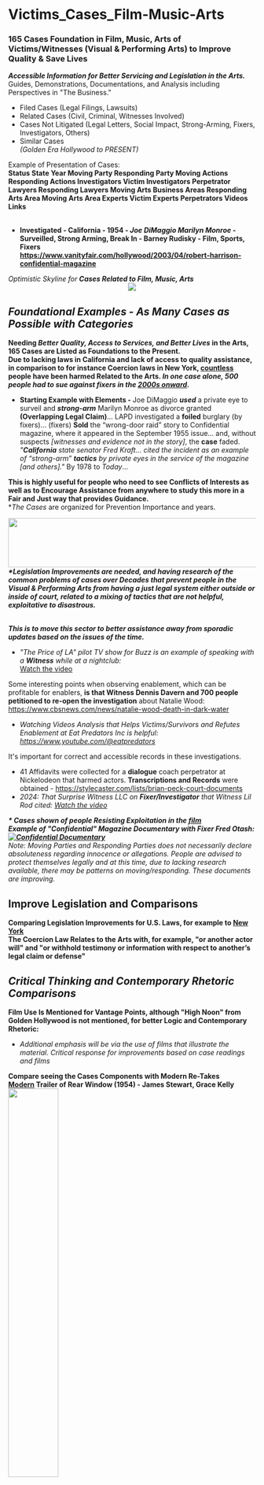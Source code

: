 # Victims_Cases_Film-Music-Arts
<h3>165 Cases Foundation in Film, Music, Arts of Victims/Witnesses (Visual & Performing Arts) to Improve Quality & Save Lives</h3>
<i><b>Accessible Information for Better Servicing and Legislation in the Arts.</i></b>
<br>Guides, Demonstrations, Documentations, and Analysis including Perspectives in "The Business." </i><br>

- Filed Cases (Legal Filings, Lawsuits)<br>
- Related Cases (Civil, Criminal, Witnesses Involved)<br>
- Cases Not Litigated (Legal Letters, Social Impact, Strong-Arming, Fixers, Investigators, Others)<br>
- Similar Cases<br>
 <i>(Golden Era Hollywood to PRESENT)</i> 

Example of Presentation of Cases:<br>
<b>
Status	State	Year	Moving Party	Responding Party	Moving Actions	Responding Actions	Investigators Victim	Investigators Perpetrator	Lawyers Responding	Lawyers Moving	Arts Business Areas	Responding Arts Area	Moving Arts Area	Experts Victim	Experts Perpetrators	Videos	Links											
<br>
- Investigated -	California -	1954 -	<i>Joe DiMaggio	Marilyn Monroe</i> -	Surveilled, Strong Arming, Break In	- 	Barney Rudisky	-		Film, Sports, Fixers					<br>	https://www.vanityfair.com/hollywood/2003/04/robert-harrison-confidential-magazine		
</b>
<i>Optimistic Skyline for <b>Cases Related to Film, Music, Arts</b><br></i>
<center><img src="https://github.com/RescueSocialTech/Victims_Cases_Film-Music-Arts/blob/main/z- skyline new york city.jpg"></center>	

## <i>Foundational Examples - As Many Cases as Possible with Categories</i>
<b>Needing <i>Better Quality, Access to Services, and Better Lives</i> in the Arts, 165 Cases are Listed as Foundations to the Present.
<br>Due to lacking laws in California and lack of access to quality assistance, in comparison to for instance Coercion laws in New York, <b><a href="https://theaccidentalgangster.com/about-us/">countless</a></b> people have been harmed Related to the Arts. <i>In one case alone, 500 people had to sue against fixers in the <a href="https://www.hollywoodreporter.com/business/business-news/anthony-pellicano-wiretap-lawsuit-nears-562721/">2000s onward</a>.</i><br>
- <b>Starting Example with Elements - </b></b> Joe DiMaggio <i><b>used</b></i> a private eye to surveil and <i><b>strong-arm</b></i> Marilyn Monroe as divorce granted <b>(Overlapping Legal Claim)</b>… LAPD investigated a <b>foiled</b> burglary (by fixers)... (fixers) <b>Sold</b> the “wrong-door raid” story to Confidential magazine, where it appeared in the September 1955 issue… and, without suspects <i>[witnesses and evidence not in the story]</i>, the <b>case</b> faded.<br>
<i>"<b>California</b> state senator Fred Kraft… cited the incident as an example of “strong-arm” <b>tactics</b> by private eyes in the service of the magazine [and others]."</i> By 1978 to <i>Today</i>...

<b>This is highly useful for people who need to see Conflicts of Interests as well as to Encourage Assistance from anywhere to study this more in a Fair and Just way that provides Guidance.</b>
<br>*<i>The Cases</i> are organized for Prevention Importance and years.
<br>
<center><img src="https://github.com/RescueSocialTech/Victims_Cases_Film-Music-Arts/blob/main/z-film-arts-banner.jpg" width="600" height="100"></center>	
<i><b>*Legislation Improvements are needed, and having research of the common problems of cases over Decades that prevent people in the Visual & Performing Arts from having a just legal system either outside or inside of court, related to a mixing of tactics that are not helpful, exploitative to disastrous.

<br>This is to move this sector to better assistance away from sporadic updates based on the issues of the time.</i></b>
- <i>"The Price of LA" pilot TV show for Buzz is an example of speaking with a <b>Witness</b> while at a nightclub:</i>
<br>[Watch the video](https://vimeo.com/311363928)

Some interesting points when observing enablement, which can be profitable for enablers, <b>is that Witness Dennis Davern and 700 people petitioned to re-open the investigation</b> about Natalie Wood: https://www.cbsnews.com/news/natalie-wood-death-in-dark-water
<br>
- <i>Watching Videos Analysis that Helps Victims/Survivors and Refutes Enablement at Eat Predators Inc is helpful: https://www.youtube.com/@eatpredators</i>

It's important for correct and accessible records in these investigations.
- 41 Affidavits were collected for a <b>dialogue</b> coach perpetrator at Nickelodeon that harmed actors. <b>Transcriptions and Records</b> were obtained - https://stylecaster.com/lists/brian-peck-court-documents 
- <i>2024: That Surprise Witness LLC on <b>Fixer/Investigator</b> that Witness Lil Rod cited: [Watch the video](https://www.youtube.com/watch?v=qr3zYt5Ae-s)</i>

<i><b>* Cases shown of people Resisting Exploitation in the <a href="https://youtu.be/YW1yH-bTWi8">film</a></a><br>
<b>Example of "Confidential" Magazine Documentary with Fixer Fred Otash:</b>
<br>
[![Confidential Documentary](https://img.youtube.com/vi/YW1yH-bTWi8/0.jpg)](https://youtu.be/YW1yH-bTWi8)<br>
</b>Note: Moving Parties and Responding Parties does not necessarily declare absoluteness regarding innocence or allegations. People are advised to protect themselves legally and at this time, due to lacking research available, there may be patterns on moving/responding. These documents are improving.</i><b>

## <b>Improve Legislation and Comparisons </i>
Comparing Legislation Improvements for U.S. Laws, for example to <a href="https://newyork.public.law/laws/n.y._penal_law_section_135.60">New York</a></b>
<br>The Coercion Law Relates to the Arts with, for example, "or another actor will" and "or withhold testimony or information with respect to another’s legal claim or defense"

## <i>Critical Thinking and Contemporary Rhetoric Comparisons</i>
<b>Film Use Is Mentioned for Vantage Points, although "High Noon" from Golden Hollywood is not mentioned, for better Logic and Contemporary Rhetoric:</b>
- </b><i>Additional emphasis will be via the use of films that illustrate the material. Critical response for improvements based on case readings and films</i>
<b>
Compare seeing the Cases Components with Modern Re-Takes
<br><a href="https://www.youtube.com/watch?v=DbFi2SnRPT4">Modern</a> Trailer of Rear Window (1954) - James Stewart, Grace Kelly<br>
<a href="https://www.youtube.com/watch?v=DbFi2SnRPT4">
<img src="https://img.youtube.com/vi/DbFi2SnRPT4/0.jpg" width=45% height=45%>
</a>
<br>Compare to the Original Trailer's Perspective Vantage Point (Cameras, Looking As a Witness from the Rear Window, Alfred Hitchcock) from Universal Pictures - <i>https://youtu.be/HejJ-yLmf3Y?si=V4Iji07lhB2faZeT</i><br>
- Watch the Full Movie of Rear Window on <a href="https://archive.org/details/rear.-window.-1954.by-hitchcock.-720p.x-264.-aac.-multisub.mkv-zen-bud">Archive Nonprofit</a><br>
</b><i>Comprehensive in the principles and methods of critical thinking and effective communication. Learn the <b>Elements of These Cases</b> and types of
argument, logic-related impediments and fallacies, elements in respect to cogent reasoning, as well as the methods for recognizing and analyzing argumentative rhetoric and extended arguments. A special emphasis will be on the practical application of the aforementioned
elements to interpersonal communication and issues via readings and film viewings.<br>
- Logic and Contemporary Rhetoric: <b>The Use of Reason in Everyday Life</b></i>
(2011 version has cameras on the cover)<br><a href="https://archive.org/details/logiccontemporar0000kaha_b2b5/mode/2up">Full Free Book on Archive Org</a><br>

## Additional Guides and Comparisons
  Access to Better Quality, Helpful Services is Needed with Better Laws Preventing Coercion. Cases Related to the Arts are listed in Details and in Easy Documents for references to encourage knowledge and competition in business, to assist individuals.<br>
California's <a href="https://www.forthepeople.com/blog/california-updates-sexual-abuse-and-cover-accountability-act/">AB 2777</a> was not enough. Laws against coercion will reduce the continuance of enabled harm.<br>
<b><i>"A-List (artists), wall-street titans, famous sports stars, (billionaires-finances), heads of studios, politicians, you know some of the most powerful people in the world and it was the company everyone wanted to be in..."</b>
<br>See Molly's Game | On-set visit with Molly Bloom "Writer": https://www.youtube.com/watch?v=XCb4DJ7qfN0</i><br>
- Under <a href="https://github.com/RescueSocial/Victims_Cases_Film-Music-Arts/tree/main/Cases%20Documentation-Filings"><b>Documentations-Cases</a> and <a href="https://github.com/RescueSocial/Victims_Cases_Film-Music-Arts/tree/main/Perceptions%20Guides%20to%20Fixers">Perception Guides to Fixers</a>, see educational film sequences and interviews</b>:
<br><b><i></b><a href="https://www.youtube.com/watch?v=Igs1WM2pA54">Dial M</a> (1954) - Example Coercion Scene: Your Word Against Mine (2/10) | Movieclips, in Context<br></i>
<a href="https://www.youtube.com/watch?v=Igs1WM2pA54">
<img src="https://img.youtube.com/vi/Igs1WM2pA54/0.jpg" width=45% height=45%>

- <b>Comedic Metaphor - Some Like It Hot (1959) Trailer | MGM Studios - showing Musician Witnesses escaping to another state - </b> https://www.youtube.com/watch?v=97TYs2YXbJw
<i><br>Joe and Jerry, Musician Witnesses, on the run in an MGM film, <a href="https://www.youtube.com/watch?v=KJJlcNayRQk">Scene of alleged Fixer implications (See Guide)</a>.</i>

<i>Obtaining Better Quality, Comedic Metaphor, with Intercommunication
<br>in Jane Russell and Marilyn Monroe <a href="https://youtu.be/60CM2-mFJWQ?si=ktvSoZyAR0vlX9UX">Movie</a></i>:<br>
<center><a href="https://youtu.be/60CM2-mFJWQ?si=ktvSoZyAR0vlX9UX"><img src="https://github.com/RescueSocialTech/Victims_Cases_Film-Music-Arts/blob/main/v- Jane Russell and Marilyn Monroe Confront Investigator in Movie.png" width=45% height=45%></a></center>	


## Cases Related to the Arts - Optimistic for others to Build
<b><i>We will be improving this with cases analysis, as well as knowledge in VISUAL AND PERFORMING ARTS or "Hollywood" Cases, which will increase the quality improvements accessible and to save lives!</i></b><br>
<i>Welcome Aboard</i><br>

- <i>Please See the Entire Repository for Foundational Understanding, encouraging assistance and access, for Better Outcomes</i>
- <b><i>Over <a href="https://github.com/RescueSocial/Cases_Film_Music_Arts_Hollywood">500 Cases in Film, Music, Arts</a> are growing and with Assistance from across the United States.</i></b>
- <b>Consumer Financial Protection Bureau</b><br>
https://www.consumerfinance.gov
<center><img src="https://images.unsplash.com/photo-1567284364258-30c429a24b81?crop=entropy&cs=tinysrgb&fit=max&fm=jpg&ixid=MnwxMjA3fDB8MXxzZWFyY2h8MXx8d2VsY29tZSUyMGFib2FyZHx8MHx8fHwxNjE5MzAxMTQ2&ixlib=rb-1.2.1&q=80&w=1080" width=30% height=30%/></center>
<center><img src="https://fredericksymphony.org/wp-content/uploads/2019/08/FSOAug19-1.jpg" width=20% height=20%/></center>


